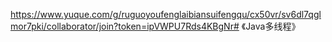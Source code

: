 https://www.yuque.com/g/ruguoyoufenglaibiansuifengqu/cx50vr/sv6dl7qglmor7pki/collaborator/join?token=ipVWPU7Rds4KBgNr# 《Java多线程》